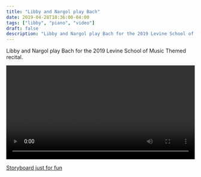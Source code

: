 ```yaml
---
title: "Libby and Nargol play Bach"
date: 2019-04-28T18:36:00-04:00
tags: ["libby", "piano", "video"]
draft: false
description: "Libby and Nargol play Bach for the 2019 Levine School of Music Themed recital."
---
```


Libby and Nargol play Bach for the 2019 Levine School of Music Themed recital.

<video id="my-player" class="video-js vjs-16-9" controls preload="auto" width="100%">
</video>

<script>
const player = videojs('my-player', {
  plugins: {
    mux: {
      debug: false,
      data: {
        video_title: 'Libby and Nargol play Bach'
      }
    }
  }
});

player.src({
  src: "DZUbscooFImH800Zod01zZx8VI4Sf5Wx900CIk1VvqQedo",
  type: "video/mux",
});

player.timelineHoverPreviews({
  enabled: true,
  src: "https://image.mux.com/DZUbscooFImH800Zod01zZx8VI4Sf5Wx900CIk1VvqQedo/storyboard.vtt"
})
</script>



[Storyboard just for fun](https://image.mux.com/DZUbscooFImH800Zod01zZx8VI4Sf5Wx900CIk1VvqQedo/storyboard.jpg)
